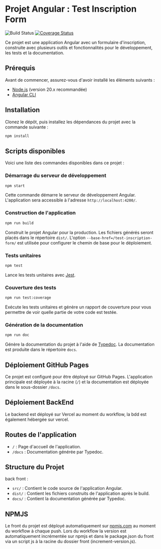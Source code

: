 # Projet Angular : Test Inscription Form

![Build Status](https://github.com/hugomyb/test-inscription-form/actions/workflows/build_test_deploy_angular.yml/badge.svg)
[![Coverage Status](https://codecov.io/gh/hugomyb/test-inscription-form/branch/main/graph/badge.svg)](https://codecov.io/gh/hugomyb/test-inscription-form)

Ce projet est une application Angular avec un formulaire d'inscription, construite avec plusieurs outils et fonctionnalités pour le développement, les tests et la documentation.

## Prérequis

Avant de commencer, assurez-vous d'avoir installé les éléments suivants :
- [Node.js](https://nodejs.org/) (version 20.x recommandée)
- [Angular CLI](https://angular.io/cli)

## Installation

Clonez le dépôt, puis installez les dépendances du projet avec la commande suivante :

```bash
npm install
```

## Scripts disponibles

Voici une liste des commandes disponibles dans ce projet :

### Démarrage du serveur de développement

```bash
npm start
```

Cette commande démarre le serveur de développement Angular. L'application sera accessible à l'adresse `http://localhost:4200/`.

### Construction de l'application

```bash
npm run build
```

Construit le projet Angular pour la production. Les fichiers générés seront placés dans le répertoire `dist/`. L'option `--base-href=/test-inscription-form/` est utilisée pour configurer le chemin de base pour le déploiement.

### Tests unitaires

```bash
npm test
```

Lance les tests unitaires avec [Jest](https://jestjs.io/).

### Couverture des tests

```bash
npm run test:coverage
```

Exécute les tests unitaires et génère un rapport de couverture pour vous permettre de voir quelle partie de votre code est testée.

### Génération de la documentation

```bash
npm run doc
```

Génère la documentation du projet à l'aide de [Typedoc](https://typedoc.org/). La documentation est produite dans le répertoire `docs`.

## Déploiement GitHub Pages

Ce projet est configuré pour être déployé sur GitHub Pages.
L'application principale est déployée à la racine (`/`) et la documentation est déployée dans le sous-dossier `/docs`.

## Déploiement BackEnd

Le backend est déployé sur Vercel au moment du workflow, la bdd est également hébergée sur vercel.

## Routes de l'application

- `/` : Page d'accueil de l'application.
- `/docs` : Documentation générée par Typedoc.

## Structure du Projet

back
front :
- `src/` : Contient le code source de l'application Angular.
- `dist/` : Contient les fichiers construits de l'application après le build.
- `docs/` : Contient la documentation générée par Typedoc.

## NPMJS

Le front du projet est déployé automatiquement sur [npmjs.com](https://www.npmjs.com/package/cours-1-1?activeTab=readme) au moment du workflow à chaque push.
Lors du workflow la version est automatiquement incrémentée sur npmjs et dans le package.json du front via un script js à la racine du dossier front (increment-version.js).
